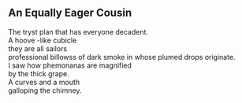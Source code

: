 An Equally Eager Cousin
-----------------------
The tryst plan that has everyone decadent.  
A hoove -like cubicle  
they are all sailors  
professional billowss of dark smoke in whose plumed drops originate.  
I saw how phemonanas are magnified  
by the thick grape.  
A curves and a mouth  
galloping the chimney.  
